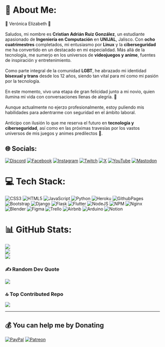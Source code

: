 # 💫 About Me:
🌟 Verónica Elizabeth 🌟<br><br> Saludos, mi nombre es **Cristian Adrián Ruiz González**, un estudiante apasionado de **Ingeniería en Computación** en **UNIJAL**, Jalisco. Con **ocho cuatrimestres** completados, mi entusiasmo por **Linux** y la **ciberseguridad** me ha convertido en un destacado en mi especialidad. Más allá de la tecnología, me sumerjo en los universos de **videojuegos y anime**, fuentes de inspiración y entretenimiento.<br><br>Como parte integral de la comunidad **LGBT**, he abrazado mi identidad **bisexual y trans** desde los 12 años, siendo tan vital para mí como mi pasión por la tecnología.<br><br>En este momento, vivo una etapa de gran felicidad junto a mi novio, quien ilumina mi vida con conversaciones llenas de alegría. 💖<br><br>Aunque actualmente no ejerzo profesionalmente, estoy puliendo mis habilidades para adentrarme con seguridad en el ámbito laboral.<br><br>Anticipo con ilusión lo que me reserva el futuro en **tecnología y ciberseguridad**, así como en las próximas travesías por los vastos universos de mis juegos y animes predilectos  🤯.

## 🌐 Socials:
[![Discord](https://img.shields.io/badge/Discord-%237289DA.svg?logo=discord&logoColor=white)](https://discord.gg/https://discord.com/invite/pcyDwJ3FNT) [![Facebook](https://img.shields.io/badge/Facebook-%231877F2.svg?logo=Facebook&logoColor=white)](https://facebook.com/ChristianLegionary) [![Instagram](https://img.shields.io/badge/Instagram-%23E4405F.svg?logo=Instagram&logoColor=white)](https://instagram.com/ChristianLegionary) [![Twitch](https://img.shields.io/badge/Twitch-%239146FF.svg?logo=Twitch&logoColor=white)](https://twitch.tv/christianlegionary) [![X](https://img.shields.io/badge/X-black.svg?logo=X&logoColor=white)](https://x.com/CLegionary76898) [![YouTube](https://img.shields.io/badge/YouTube-%23FF0000.svg?logo=YouTube&logoColor=white)](https://youtube.com/@UCFp20A3JPFtN8PsOKYZoOZg) [![Mastodon](https://img.shields.io/badge/-MASTODON-%232B90D9?style=for-the-badge&logo=mastodon&logoColor=white)](https://mastodon.social/@Cristian@tech.lgbt) 

# 💻 Tech Stack:
![CSS3](https://img.shields.io/badge/css3-%231572B6.svg?style=for-the-badge&logo=css3&logoColor=white) ![HTML5](https://img.shields.io/badge/html5-%23E34F26.svg?style=for-the-badge&logo=html5&logoColor=white) ![JavaScript](https://img.shields.io/badge/javascript-%23323330.svg?style=for-the-badge&logo=javascript&logoColor=%23F7DF1E) ![Python](https://img.shields.io/badge/python-3670A0?style=for-the-badge&logo=python&logoColor=ffdd54) ![Heroku](https://img.shields.io/badge/heroku-%23430098.svg?style=for-the-badge&logo=heroku&logoColor=white) ![GithubPages](https://img.shields.io/badge/github%20pages-121013?style=for-the-badge&logo=github&logoColor=white) ![Bootstrap](https://img.shields.io/badge/bootstrap-%238511FA.svg?style=for-the-badge&logo=bootstrap&logoColor=white) ![Django](https://img.shields.io/badge/django-%23092E20.svg?style=for-the-badge&logo=django&logoColor=white) ![Flask](https://img.shields.io/badge/flask-%23000.svg?style=for-the-badge&logo=flask&logoColor=white) ![Flutter](https://img.shields.io/badge/Flutter-%2302569B.svg?style=for-the-badge&logo=Flutter&logoColor=white) ![NodeJS](https://img.shields.io/badge/node.js-6DA55F?style=for-the-badge&logo=node.js&logoColor=white) ![NPM](https://img.shields.io/badge/NPM-%23CB3837.svg?style=for-the-badge&logo=npm&logoColor=white) ![Nginx](https://img.shields.io/badge/nginx-%23009639.svg?style=for-the-badge&logo=nginx&logoColor=white) ![Blender](https://img.shields.io/badge/blender-%23F5792A.svg?style=for-the-badge&logo=blender&logoColor=white) ![Figma](https://img.shields.io/badge/figma-%23F24E1E.svg?style=for-the-badge&logo=figma&logoColor=white) ![Trello](https://img.shields.io/badge/Trello-%23026AA7.svg?style=for-the-badge&logo=Trello&logoColor=white) ![Airbnb](https://img.shields.io/badge/Airbnb-%23ff5a5f.svg?style=for-the-badge&logo=Airbnb&logoColor=white) ![Arduino](https://img.shields.io/badge/-Arduino-00979D?style=for-the-badge&logo=Arduino&logoColor=white) ![Notion](https://img.shields.io/badge/Notion-%23000000.svg?style=for-the-badge&logo=notion&logoColor=white)
# 📊 GitHub Stats:
![](https://github-readme-stats.vercel.app/api?username=TechDeveloperProgrammer&theme=midnight-purple&hide_border=false&include_all_commits=false&count_private=false)<br/>
![](https://github-readme-streak-stats.herokuapp.com/?user=TechDeveloperProgrammer&theme=midnight-purple&hide_border=false)<br/>
![](https://github-readme-stats.vercel.app/api/top-langs/?username=TechDeveloperProgrammer&theme=midnight-purple&hide_border=false&include_all_commits=false&count_private=false&layout=compact)

### ✍️ Random Dev Quote
![](https://quotes-github-readme.vercel.app/api?type=horizontal&theme=tokyonight)

### 🔝 Top Contributed Repo
![](https://github-contributor-stats.vercel.app/api?username=TechDeveloperProgrammer&limit=5&theme=dark&combine_all_yearly_contributions=true)

---


  ## 💰 You can help me by Donating
  [![PayPal](https://img.shields.io/badge/PayPal-00457C?style=for-the-badge&logo=paypal&logoColor=white)](https://paypal.me/CRuizGonzalez309) [![Patreon](https://img.shields.io/badge/Patreon-F96854?style=for-the-badge&logo=patreon&logoColor=white)](https://patreon.com/ChristianLEGIONARY) 

  
<!-- Proudly created with GPRM ( https://gprm.itsvg.in ) -->
